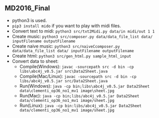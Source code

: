 ## MD2016_Final
* python3 is used.  
* `pip3 install mido` if you want to play with midi files.  
* Convert text to midi: `python3 src/txt2Midi.py data/in midi/out 1 1`  
* Create music: `python3 src/composer.py data/data_file_list data/ inputFilename outputFilename`
* Create naive music: `python3 src/naiveCcomposer.py data/data_file_list data/ inputFilename outputFilename`
* Create html: `python3 src/gen_html.py sample_html_input`
* Convert data to sheet:
	* Compile(Windows): `javac -sourcepath src -d bin -cp libs\abc4j_v0.5.jar src\Data2Sheet.java`
	* Compile(Mac/Linux): `javac -sourcepath src -d bin -cp libs/abc4j_v0.5.jar src/Data2Sheet.java`
	* Run(Windows): `java -cp bin;libs\abc4j_v0.5.jar Data2Sheet data\clementi_op36_no1_mv1 image\sheet.jpg`
	* Run(Mac): `java -cp bin;libs/abc4j_v0.5.jar Data2Sheet data/clementi_op36_no1_mv1 image/sheet.jpg`
	* Run(Linux): `java -cp bin:libs/abc4j_v0.5.jar Data2Sheet data/clementi_op36_no1_mv1 image/sheet.jpg`

